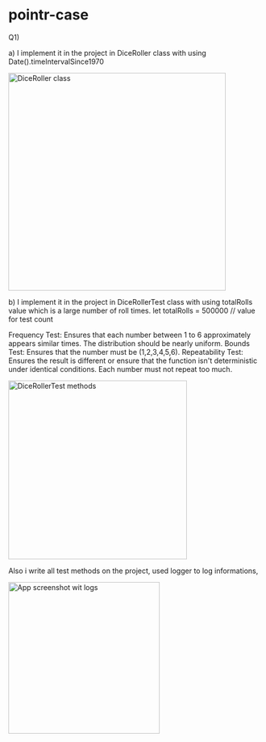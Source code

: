 # pointr-case

Q1)

a) I implement it in the project in DiceRoller class with using Date().timeIntervalSince1970

<img width="431" alt="DiceRoller class" src="https://github.com/rcanbaba/pointr-case/assets/32519328/7731f786-2ca2-4ed1-9929-11441f31252c">

b) I implement it in the project in DiceRollerTest class with using totalRolls value which is a large number of roll times.
let totalRolls = 500000 // value for test count

Frequency Test: Ensures that each number between 1 to 6 approximately appears similar times. The distribution should be nearly uniform.
Bounds Test: Ensures that the number must be (1,2,3,4,5,6).
Repeatability Test: Ensures the result is different or ensure that the function isn't deterministic under identical conditions. Each number must not repeat too much.

<img width="354" alt="DiceRollerTest methods" src="https://github.com/rcanbaba/pointr-case/assets/32519328/7d517cbc-9674-46e7-bc6b-03c12c377a7a">

Also i write all test methods on the project, used logger to log informations,

<img width="300" alt="App screenshot wit logs" src="https://github.com/rcanbaba/pointr-case/assets/32519328/34495007-f3b1-4129-b6c3-258e00794ade">






